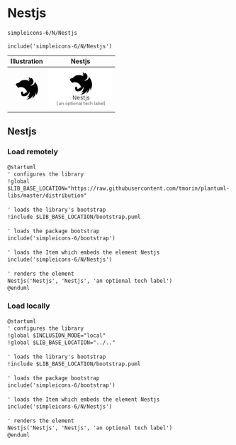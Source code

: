# Nestjs


```text
simpleicons-6/N/Nestjs
```

```text
include('simpleicons-6/N/Nestjs')
```



| Illustration | Nestjs |
| :---: | :---: |
| ![illustration for Illustration](../../simpleicons-6/N/Nestjs.png) | ![illustration for Nestjs](../../simpleicons-6/N/Nestjs.Local.png) |




## Nestjs

### Load remotely
```plantuml
@startuml
' configures the library
!global $LIB_BASE_LOCATION="https://raw.githubusercontent.com/tmorin/plantuml-libs/master/distribution"

' loads the library's bootstrap
!include $LIB_BASE_LOCATION/bootstrap.puml

' loads the package bootstrap
include('simpleicons-6/bootstrap')

' loads the Item which embeds the element Nestjs
include('simpleicons-6/N/Nestjs')

' renders the element
Nestjs('Nestjs', 'Nestjs', 'an optional tech label')
@enduml
```

### Load locally
```plantuml
@startuml
' configures the library
!global $INCLUSION_MODE="local"
!global $LIB_BASE_LOCATION="../.."

' loads the library's bootstrap
!include $LIB_BASE_LOCATION/bootstrap.puml

' loads the package bootstrap
include('simpleicons-6/bootstrap')

' loads the Item which embeds the element Nestjs
include('simpleicons-6/N/Nestjs')

' renders the element
Nestjs('Nestjs', 'Nestjs', 'an optional tech label')
@enduml
```

